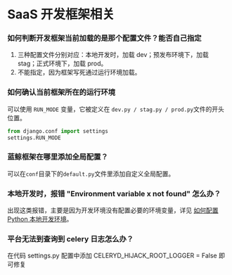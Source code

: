 # SaaS 开发框架相关

### 如何判断开发框架当前加载的是那个配置文件？能否自己指定

1. 三种配置文件分别对应：本地开发时，加载 dev；预发布环境下，加载 stag；正式环境下，加载 prod。
2. 不能指定，因为框架写死通过运行环境加载。

### 如何确认当前框架所在的运行环境

可以使用 `RUN_MODE` 变量，它被定义在 `dev.py / stag.py / prod.py`文件的开头位置。

```python
from django.conf import settings
settings.RUN_MODE
```

### 蓝鲸框架在哪里添加全局配置？

可以在`conf`目录下的`default.py`文件里添加自定义全局配置。

### 本地开发时，报错 "Environment variable x not found" 怎么办？

出现这类报错，主要是因为开发环境没有配置必要的环境变量，详见 [如何配置 Python 本地开发环境](../quickstart/python/python_setup_dev.md)。

### 平台无法到查询到 celery 日志怎么办？

在代码 settings.py 配置中添加 CELERYD_HIJACK_ROOT_LOGGER = False 即可修复
